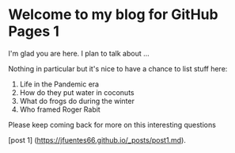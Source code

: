 # Welcome to my blog for GitHub Pages 1

I'm glad you are here. I plan to talk about ...

Nothing in particular but it's nice to have a chance to list stuff here:
1. Life in the Pandemic era
1. How do they put water in coconuts
1. What do frogs do during the winter
1. Who framed Roger Rabit

Please keep coming back for more on this interesting questions

[post 1] (https://jfuentes66.github.io/_posts/post1.md).


